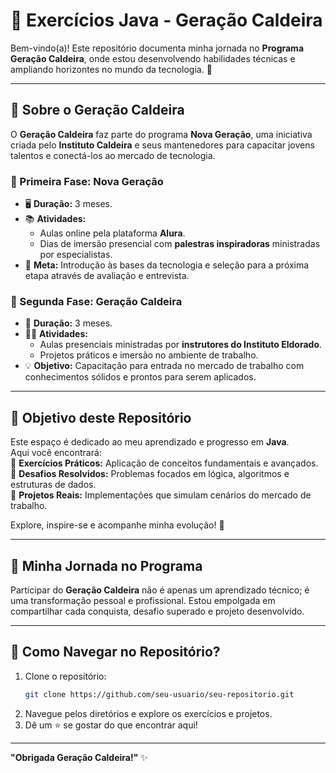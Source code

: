 # **🚀 Exercícios Java - Geração Caldeira**

Bem-vindo(a)! Este repositório documenta minha jornada no **Programa Geração Caldeira**, onde estou desenvolvendo habilidades técnicas e ampliando horizontes no mundo da tecnologia. 🌟  

---

## **🌟 Sobre o Geração Caldeira**  
O **Geração Caldeira** faz parte do programa **Nova Geração**, uma iniciativa criada pelo **Instituto Caldeira** e seus mantenedores para capacitar jovens talentos e conectá-los ao mercado de tecnologia.  

### **📌 Primeira Fase: Nova Geração**  
- 🖥️ **Duração:** 3 meses.  
- 📚 **Atividades:**
  - Aulas online pela plataforma **Alura**.
  - Dias de imersão presencial com **palestras inspiradoras** ministradas por especialistas.  
- 🎯 **Meta:** Introdução às bases da tecnologia e seleção para a próxima etapa através de avaliação e entrevista.  

### **📌 Segunda Fase: Geração Caldeira**  
- 🏫 **Duração:** 3 meses.  
- 👩‍🏫 **Atividades:**
  - Aulas presenciais ministradas por **instrutores do Instituto Eldorado**.  
  - Projetos práticos e imersão no ambiente de trabalho.  
- 💡 **Objetivo:** Capacitação para entrada no mercado de trabalho com conhecimentos sólidos e prontos para serem aplicados.  

---

## **🎯 Objetivo deste Repositório**  
Este espaço é dedicado ao meu aprendizado e progresso em **Java**.  
Aqui você encontrará:  
📁 **Exercícios Práticos:** Aplicação de conceitos fundamentais e avançados.  
🧩 **Desafios Resolvidos:** Problemas focados em lógica, algoritmos e estruturas de dados.  
📂 **Projetos Reais:** Implementações que simulam cenários do mercado de trabalho.  

Explore, inspire-se e acompanhe minha evolução! 🚀  

---

## **📜 Minha Jornada no Programa**  
Participar do **Geração Caldeira** não é apenas um aprendizado técnico; é uma transformação pessoal e profissional. Estou empolgada em compartilhar cada conquista, desafio superado e projeto desenvolvido.  


---

## **📌 Como Navegar no Repositório?**  
1. Clone o repositório:  
   ```bash  
   git clone https://github.com/seu-usuario/seu-repositorio.git  
   ```  
2. Navegue pelos diretórios e explore os exercícios e projetos.  
3. Dê um ⭐ se gostar do que encontrar aqui!  

---

**"Obrigada Geração Caldeira!"** ✨  




